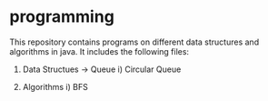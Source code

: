 # programming
This repository contains programs on different data structures and algorithms in java.
It includes the following files:

1. Data Structues
	-> Queue
		i) Circular Queue
		
2. Algorithms
	i) BFS 